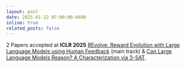 ```yaml
---
layout: post
date: 2025-01-22 07:00:00-0400
inline: true
related_posts: false
---
```


2 Papers accepted at **ICLR 2025** [REvolve: Reward Evolution with Large Language Models using Human Feedback](https://rishihazra.github.io/REvolve/) (main track) & [Can Large Language Models Reason? A Characterization via 3-SAT](https://arxiv.org/abs/2408.07215).
